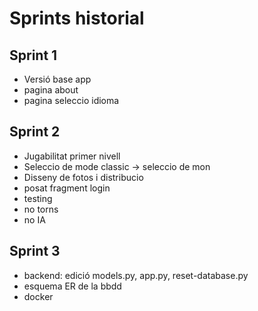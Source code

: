 # Sprints historial

## Sprint 1
- Versió base app
- pagina about
- pagina seleccio idioma


## Sprint 2
- Jugabilitat primer nivell
- Seleccio de mode classic -> seleccio de mon
- Disseny de fotos i distribucio 
- posat fragment login
- testing
- no torns
- no IA

## Sprint 3

- backend: edició models.py, app.py, reset-database.py
- esquema ER de la bbdd
- docker 

